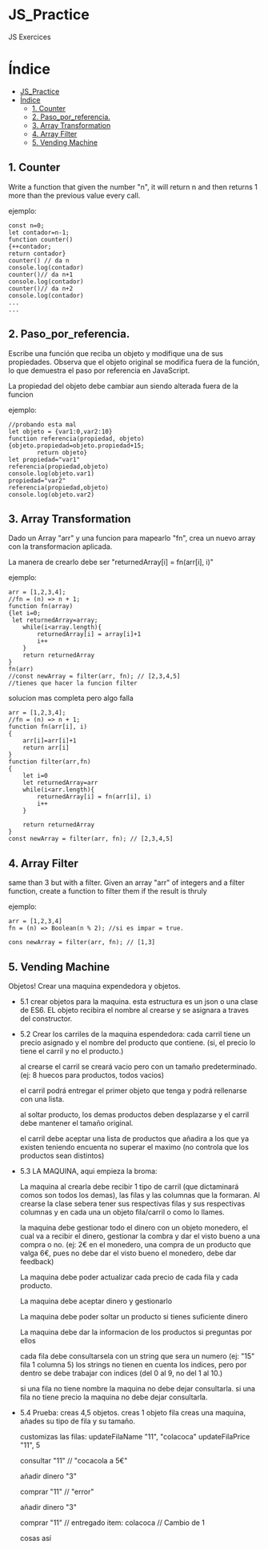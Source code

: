 # JS_Practice
JS Exercices

# Índice
- [JS\_Practice](#js_practice)
- [Índice](#índice)
  - [1. Counter](#1-counter)
  - [2. Paso\_por\_referencia.](#2-paso_por_referencia)
  - [3. Array Transformation](#3-array-transformation)
  - [4. Array Filter](#4-array-filter)
  - [5. Vending Machine](#5-vending-machine)



## 1. Counter
Write a function that given the number "n", it will return n and then returns 1 more than the previous value every call.

ejemplo:
```
const n=0;
let contador=n-1;
function counter()
{++contador;
return contador}
counter() // da n
console.log(contador)
counter()// da n+1
console.log(contador)
counter()// da n+2
console.log(contador)
...
...
``` 


## 2. Paso_por_referencia.

Escribe una función que reciba un objeto y modifique una de sus propiedades. Observa que el objeto original se modifica fuera de la función, lo que demuestra el paso por referencia en JavaScript.

La propiedad del objeto debe cambiar aun siendo alterada fuera de la funcion

ejemplo:
```
//probando esta mal
let objeto = {var1:0,var2:10}
function referencia(propiedad, objeto)
{objeto.propiedad=objeto.propiedad+15;
		return objeto}
let propiedad="var1"
referencia(propiedad,objeto)
console.log(objeto.var1)
propiedad="var2"
referencia(propiedad,objeto)
console.log(objeto.var2)
```

## 3. Array Transformation

Dado un Array "arr" y una funcion para mapearlo "fn", crea un nuevo array con la transformacion aplicada.

La manera de crearlo debe ser 
"returnedArray[i] = fn(arr[i], i)"

ejemplo:
```
arr = [1,2,3,4];
//fn = (n) => n + 1;
function fn(array)
{let i=0;
 let returnedArray=array;
    while(i<array.length){
        returnedArray[i] = array[i]+1
        i++
    }
    return returnedArray
}
fn(arr)
//const newArray = filter(arr, fn); // [2,3,4,5]
//tienes que hacer la funcion filter
```
solucion mas completa pero algo falla
```
arr = [1,2,3,4];
//fn = (n) => n + 1;
function fn(arr[i], i)
{
    arr[i]=arr[i]+1
    return arr[i]
}
function filter(arr,fn)
{
    let i=0
    let returnedArray=arr
    while(i<arr.length){
        returnedArray[i] = fn(arr[i], i)
        i++
    }
    
    return returnedArray
}
const newArray = filter(arr, fn); // [2,3,4,5]
```
## 4. Array Filter
same than 3 but with a filter.
Given an array "arr" of integers and a filter function, create a function to filter them if the result is thruly

ejemplo:
```
arr = [1,2,3,4]
fn = (n) => Boolean(n % 2); //si es impar = true.

cons newArray = filter(arr, fn); // [1,3]
```

## 5. Vending Machine

Objetos!
Crear una maquina expendedora y objetos.
- 5.1 crear objetos para la maquina.
        esta estructura es un json o una clase de ES6. EL objeto recibira el nombre al crearse y se asignara a traves del constructor.
- 5.2 Crear los carriles de la maquina espendedora:
  cada carril tiene un precio asignado y el nombre del producto que contiene.
  (si, el precio lo tiene el carril y no el producto.)

  al crearse el carril se creará vacio pero con un tamaño predeterminado. (ej: 8 huecos para productos, todos vacios)

  el carril podrá entregar el primer objeto que tenga y podrá rellenarse con una lista.

  al soltar producto, los demas productos deben desplazarse y el carril debe mantener el tamaño original.

  el carril debe aceptar una lista de productos que añadira a los que ya existen teniendo encuenta no superar el maximo (no controla que los productos sean distintos)

- 5.3 LA MAQUINA, aqui empieza la broma:

  La maquina al crearla debe recibir 1 tipo de carril (que dictaminará comos son todos los demas), las filas y las columnas que la formaran.
        Al crearse la clase sebera tener sus respectivas filas y sus respectivas columnas y en cada una un objeto fila/carril o como lo llames.

  la maquina debe gestionar todo el dinero con un objeto monedero, el cual va a recibir el dinero, gestionar la combra y dar el visto bueno a una compra o no. (ej: 2€ en el monedero, una compra de un producto que valga 6€, pues no debe dar el visto bueno el monedero, debe dar feedback)

  La maquina debe poder actualizar cada precio de cada fila y cada producto.

  La maquina debe aceptar dinero y gestionarlo

  La maquina debe poder soltar un producto si tienes suficiente dinero

  La maquina debe dar la informacion de los productos si preguntas por ellos

  cada fila debe consultarsela con un string que sera un numero (ej: "15" fila 1 columna 5) los strings no tienen en cuenta los indices, pero por dentro se debe trabajar con indices (del 0 al 9, no del 1 al 10.)

  si una fila no tiene nombre la maquina no debe dejar consultarla.
  si una fila no tiene precio la maquina no debe dejar consultarla.

- 5.4 Prueba:
    creas 4,5 objetos.
    creas 1 objeto fila
    creas una maquina, añades su tipo de fila y su tamaño.

    customizas las filas:
    updateFilaName  "11", "colacoca"
    updateFilaPrice "11", 5

    consultar "11" // "cocacola a 5€"

    añadir dinero "3"

    comprar "11" // "error"

    añadir dinero "3"

    comprar "11" // entregado item: colacoca
    // Cambio de 1

    cosas así



        


        
